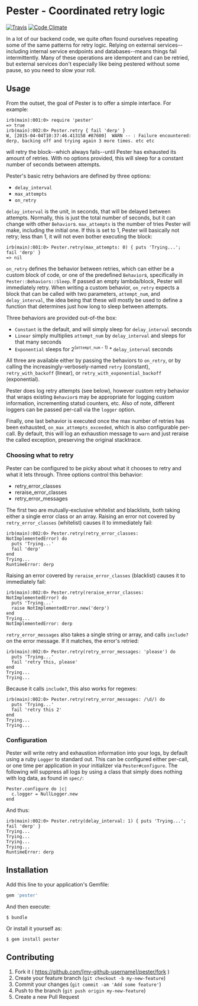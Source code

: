 # Pester - Coordinated retry logic

[![Travis](https://travis-ci.org/lumoslabs/pester.svg?branch=master)](https://travis-ci.org/lumoslabs/pester)
[![Code Climate](https://codeclimate.com/github/lumoslabs/pester/badges/gpa.svg)](https://codeclimate.com/github/lumoslabs/pester)

In a lot of our backend code, we quite often found ourselves repeating some of the same patterns for retry logic. Relying on external services--including internal service endpoints and databases--means things fail intermittently. Many of these operations are idempotent and can be retried, but external services don't especially like being pestered without some pause, so you need to slow your roll.

## Usage

From the outset, the goal of Pester is to offer a simple interface. For example:

    irb(main):001:0> require 'pester'
    => true
    irb(main):002:0> Pester.retry { fail 'derp' }
    W, [2015-04-04T10:37:46.413158 #87600]  WARN -- : Failure encountered: derp, backing off and trying again 3 more times. etc etc

will retry the block--which always fails--until Pester has exhausted its amount of retries. With no options provided, this will sleep for a constant number of seconds between attempts.

Pester's basic retry behaviors are defined by three options:

* `delay_interval`
* `max_attempts`
* `on_retry`

`delay_interval` is the unit, in seconds, that will be delayed between attempts. Normally, this is just the total number of seconds, but it can change with other `Behavior`s. `max_attempts` is the number of tries Pester will make, including the initial one. If this is set to 1, Pester will basically not retry; less than 1, it will not even bother executing the block:

    irb(main):001:0> Pester.retry(max_attempts: 0) { puts 'Trying...'; fail 'derp' }
    => nil

`on_retry` defines the behavior between retries, which can either be a custom block of code, or one of the predefined `Behavior`s, specifically in `Pester::Behaviors::Sleep`. If passed an empty lambda/block, Pester will immediately retry. When writing a custom behavior, `on_retry` expects a block that can be called with two parameters, `attempt_num`, and `delay_interval`, the idea being that these will mostly be used to define a function that determines just how long to sleep between attempts.

Three behaviors are provided out-of-the box:

* `Constant` is the default, and will simply sleep for `delay_interval` seconds
* `Linear` simply multiplies `attempt_num` by `delay_interval` and sleeps for that many seconds
* `Exponential` sleeps for 2<sup>(`attempt_num` - 1)</sup> * `delay_interval` seconds

All three are available either by passing the behaviors to `on_retry`, or by calling the increasingly-verbosely-named `retry` (constant), `retry_with_backoff` (linear), or `retry_with_exponential_backoff` (exponential).

Pester does log retry attempts (see below), however custom retry behavior that wraps existing `Behavior`s may be appropriate for logging custom information, incrementing statsd counters, etc. Also of note, different loggers can be passed per-call via the `logger` option.

Finally, one last behavior is executed once the max number of retries has been exhausted, `on_max_attempts_exceeded`, which is also configurable per-call. By default, this will log an exhaustion message to `warn` and just reraise the called exception, preserving the original stacktrace.

### Choosing what to retry

Pester can be configured to be picky about what it chooses to retry and what it lets through. Three options control this behavior:

* retry_error_classes
* reraise_error_classes
* retry_error_messages

The first two are mutually-exclusive whitelist and blacklists, both taking either a single error class or an array. Raising an error not covered by `retry_error_classes` (whitelist) causes it to immediately fail:

    irb(main):002:0> Pester.retry(retry_error_classes: NotImplementedError) do
      puts 'Trying...'
      fail 'derp'
    end
    Trying...
    RuntimeError: derp

Raising an error covered by `reraise_error_classes` (blacklist) causes it to immediately fail:

    irb(main):002:0> Pester.retry(reraise_error_classes: NotImplementedError) do
      puts 'Trying...'
      raise NotImplementedError.new('derp')
    end
    Trying...
    NotImplementedError: derp

`retry_error_messages` also takes a single string or array, and calls `include?` on the error message. If it matches, the error's retried:

    irb(main):002:0> Pester.retry(retry_error_messages: 'please') do
      puts 'Trying...'
      fail 'retry this, please'
    end
    Trying...
    Trying...

Because it calls `include?`, this also works for regexes:

    irb(main):002:0> Pester.retry(retry_error_messages: /\d/) do
      puts 'Trying...'
      fail 'retry this 2'
    end
    Trying...
    Trying...

### Configuration

Pester will write retry and exhaustion information into your logs, by default using a ruby `Logger` to standard out. This can be configured either per-call, or one time per application in your initializer via `Pester#configure`. The following will suppress all logs by using a class that simply does nothing with log data, as found in `spec/`:

    Pester.configure do |c|
      c.logger = NullLogger.new
    end

And thus:

    irb(main):002:0> Pester.retry(delay_interval: 1) { puts 'Trying...'; fail 'derp' }
    Trying...
    Trying...
    Trying...
    Trying...
    RuntimeError: derp

## Installation

Add this line to your application's Gemfile:

```ruby
gem 'pester'
```

And then execute:

    $ bundle

Or install it yourself as:

    $ gem install pester

## Contributing

1. Fork it ( https://github.com/[my-github-username]/pester/fork )
2. Create your feature branch (`git checkout -b my-new-feature`)
3. Commit your changes (`git commit -am 'Add some feature'`)
4. Push to the branch (`git push origin my-new-feature`)
5. Create a new Pull Request
